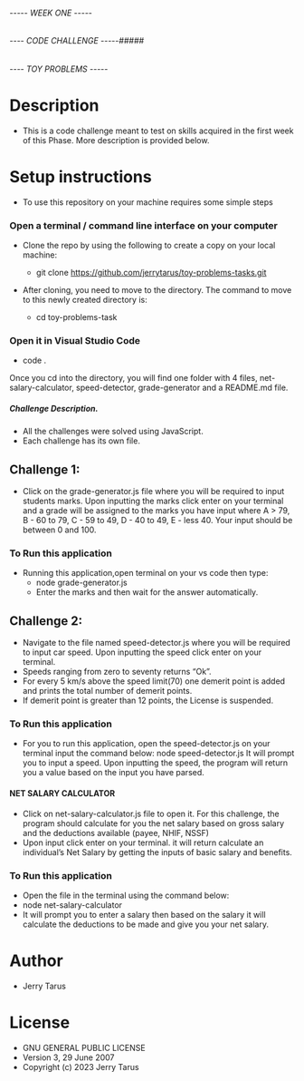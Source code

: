 ###### ----- WEEK ONE ----- ########
###### ---- CODE CHALLENGE -----#####

###### ---- TOY PROBLEMS ----- ########


# Description
- This is a code challenge meant to test on skills acquired in the first week of this Phase. More description is provided below.


# Setup instructions
- To use this repository on your machine requires some simple steps

### Open a terminal / command line interface on your computer

- Clone the repo by using the following to create a copy on your local machine:

  - git clone https://github.com/jerrytarus/toy-problems-tasks.git
  
- After cloning, you need to move to the directory. The command to move to this newly created directory is:

   - cd toy-problems-task

### Open it in Visual Studio Code

  - code .

Once you cd into the directory, you will find one folder with 4 files, net-salary-calculator, speed-detector, grade-generator and a README.md file.
##### Challenge Description.
- All the challenges were solved using JavaScript.
- Each challenge has its own file.

## Challenge 1:

- Click on the grade-generator.js file where you will be required to input students marks. Upon inputting the marks click  enter on your terminal and a grade will be assigned to the marks you have input where A > 79, B - 60 to 79, C - 59 to 49, D - 40 to 49, E - less 40. Your input should be between 0 and 100. 

### To Run this application
- Running this application,open terminal on your vs code then type:
    - node grade-generator.js
    - Enter the marks and then wait for the answer automatically.


 ## Challenge 2:

- Navigate to the file named speed-detector.js where you will be required to input car speed. Upon inputting the speed click  enter on your terminal.
- Speeds ranging from zero to seventy returns “Ok”. 
- For every 5 km/s above the speed limit(70) one demerit point is added and prints the total number of demerit points.
- If demerit point is greater than 12 points, the License is suspended. 

### To Run this application
- For you to run this application, open the speed-detector.js on your terminal input the command below:
   node speed-detector.js
  It will prompt you to input a speed. Upon inputting the speed, the program will return you a value based on the input you have parsed.

#### NET SALARY CALCULATOR ####

- Click on net-salary-calculator.js file to open it. 
For this challenge, the program should calculate for you the net salary based on gross salary and the deductions available (payee, NHIF, NSSF) 
- Upon input click enter on your terminal. it will return calculate an individual’s Net Salary by getting the inputs of basic salary and benefits.

### To Run this application
- Open the file in the terminal using the command below:
- node net-salary-calculator
- It will prompt you to enter a salary then based on the salary it will calculate the deductions to be made and give you your net salary.

# Author
- Jerry Tarus

# License
- GNU GENERAL PUBLIC LICENSE
- Version 3, 29 June 2007
- Copyright (c) 2023 Jerry Tarus
